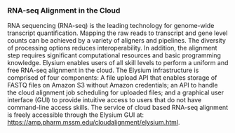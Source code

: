 ### RNA-seq Alignment in the Cloud

RNA sequencing (RNA-seq) is the leading technology for genome-wide transcript quantification. Mapping the raw reads to transcript and gene level counts can be achieved by a variety of aligners and pipelines. The diversity of processing options reduces interoperability. In addition, the alignment step requires significant computational resources and basic programming knowledge. Elysium enables users of all skill levels to perform a uniform and free RNA-seq alignment in the cloud. The Elysium infrastructure is comprised of four components: A file upload API that enables storage of FASTQ files on Amazon S3 without Amazon credentials; an API to handle the cloud alignment job scheduling for uploaded files; and a graphical user interface (GUI) to provide intuitive access to users that do not have command-line access skills. The service of cloud based RNA-seq alignment is freely accessible through the Elysium GUI at: https://amp.pharm.mssm.edu/cloudalignment/elysium.html.

